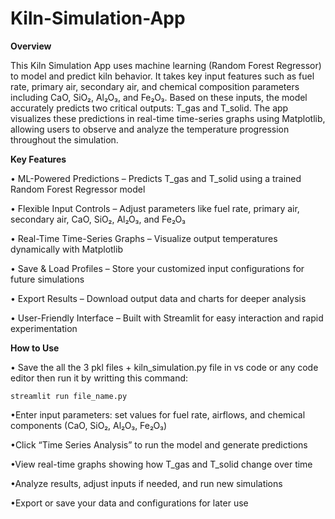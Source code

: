 # Kiln-Simulation-App

**Overview**

This Kiln Simulation App uses machine learning (Random Forest Regressor) to model and predict kiln behavior. It takes key input features such as fuel rate, primary air, secondary air, and chemical composition parameters including CaO, SiO₂, Al₂O₃, and Fe₂O₃. Based on these inputs, the model accurately predicts two critical outputs: T_gas and T_solid. The app visualizes these predictions in real-time time-series graphs using Matplotlib, allowing users to observe and analyze the temperature progression throughout the simulation.

**Key Features**

• ML-Powered Predictions – Predicts T_gas and T_solid using a trained Random Forest Regressor model

• Flexible Input Controls – Adjust parameters like fuel rate, primary air, secondary air, CaO, SiO₂, Al₂O₃, and Fe₂O₃

• Real-Time Time-Series Graphs – Visualize output temperatures dynamically with Matplotlib

• Save & Load Profiles – Store your customized input configurations for future simulations

• Export Results – Download output data and charts for deeper analysis

• User-Friendly Interface – Built with Streamlit for easy interaction and rapid experimentation


**How to Use**

• Save the all the 3 pkl files + kiln_simulation.py file in vs code or any  code editor then run it by writting this command: 

`streamlit run file_name.py`

•Enter input parameters: set values for fuel rate, airflows, and chemical components (CaO, SiO₂, Al₂O₃, Fe₂O₃)

•Click “Time Series Analysis” to run the model and generate predictions

•View real-time graphs showing how T_gas and T_solid change over time

•Analyze results, adjust inputs if needed, and run new simulations

•Export or save your data and configurations for later use

